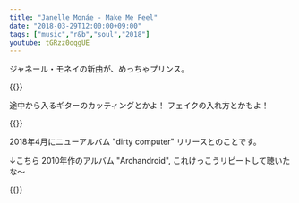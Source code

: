 ```yaml
---
title: "Janelle Monáe - Make Me Feel"
date: "2018-03-29T12:00:00+09:00"
tags: ["music","r&b","soul","2018"]
youtube: tGRzz0oqgUE
---
```


ジャネール・モネイの新曲が、めっちゃプリンス。

{{<youtube src="tGRzz0oqgUE" title="Janelle Monáe - Make Me Feel">}}

途中から入るギターのカッティングとかよ！ フェイクの入れ方とかもよ！

{{<youtube src="mTjQq5rMlEY" title="Janelle Monáe - Django Jane">}}

2018年4月にニューアルバム "dirty computer" リリースとのことです。

↓こちら 2010年作のアルバム "Archandroid", これけっこうリピートして聴いたな〜

{{<amazon asin="B002ZFQD0E" title="Janelle Monáe - Archandroid">}}
